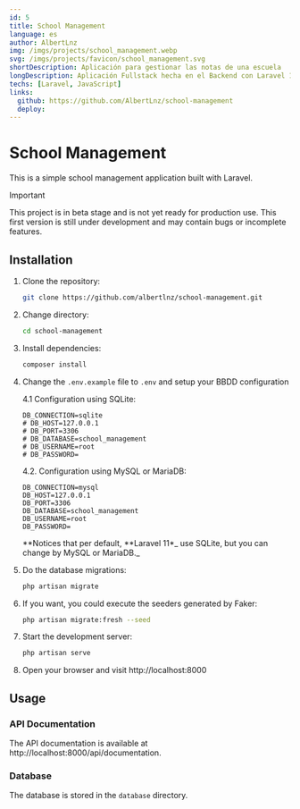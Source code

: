 ```yaml
---
id: 5
title: School Management
language: es
author: AlbertLnz
img: /imgs/projects/school_management.webp
svg: /imgs/projects/favicon/school_management.svg
shortDescription: Aplicación para gestionar las notas de una escuela
longDescription: Aplicación Fullstack hecha en el Backend con Laravel 11 mediante una API REST y en el Frontend mediante vistas Blade combinadas con JavaScript que permite gestionar las notas de una escuela.
techs: [Laravel, JavaScript]
links:
  github: https://github.com/AlbertLnz/school-management
  deploy:
---
```


# School Management

This is a simple school management application built with Laravel.

> [!IMPORTANT]
> This project is in beta stage and is not yet ready for production use.
> This first version is still under development and may contain bugs or incomplete features.

## Installation

1. Clone the repository:

   ```bash
   git clone https://github.com/albertlnz/school-management.git
   ```

2. Change directory:

   ```bash
   cd school-management
   ```

3. Install dependencies:

   ```bash
   composer install
   ```

4. Change the `.env.example` file to `.env` and setup your BBDD configuration

   4.1 Configuration using SQLite:

   ```
   DB_CONNECTION=sqlite
   # DB_HOST=127.0.0.1
   # DB_PORT=3306
   # DB_DATABASE=school_management
   # DB_USERNAME=root
   # DB_PASSWORD=
   ```

   4.2. Configuration using MySQL or MariaDB:

   ```
   DB_CONNECTION=mysql
   DB_HOST=127.0.0.1
   DB_PORT=3306
   DB_DATABASE=school_management
   DB_USERNAME=root
   DB_PASSWORD=
   ```

   **Notices that per default, **Laravel 11\*_ use SQLite, but you can change by MySQL or MariaDB._

5. Do the database migrations:

   ```bash
   php artisan migrate
   ```

6. If you want, you could execute the seeders generated by Faker:

   ```bash
   php artisan migrate:fresh --seed
   ```

7. Start the development server:

   ```bash
   php artisan serve
   ```

8. Open your browser and visit http://localhost:8000

## Usage

### API Documentation

The API documentation is available at http://localhost:8000/api/documentation.

### Database

The database is stored in the `database` directory.
